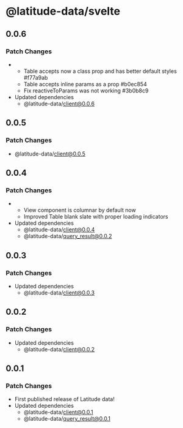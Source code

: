 # @latitude-data/svelte

## 0.0.6

### Patch Changes

- - Table accepts now a class prop and has better default styles #f77a9ab
  - Table accepts inline params as a prop #b0ec854
  - Fix reactiveToParams was not working #3b0b8c9
- Updated dependencies
  - @latitude-data/client@0.0.6

## 0.0.5

### Patch Changes

- @latitude-data/client@0.0.5

## 0.0.4

### Patch Changes

- - View component is columnar by default now
  - Improved Table blank slate with proper loading indicators
- Updated dependencies
  - @latitude-data/client@0.0.4
  - @latitude-data/query_result@0.0.2

## 0.0.3

### Patch Changes

- Updated dependencies
  - @latitude-data/client@0.0.3

## 0.0.2

### Patch Changes

- Updated dependencies
  - @latitude-data/client@0.0.2

## 0.0.1

### Patch Changes

- First published release of Latitude data!
- Updated dependencies
  - @latitude-data/client@0.0.1
  - @latitude-data/query_result@0.0.1

